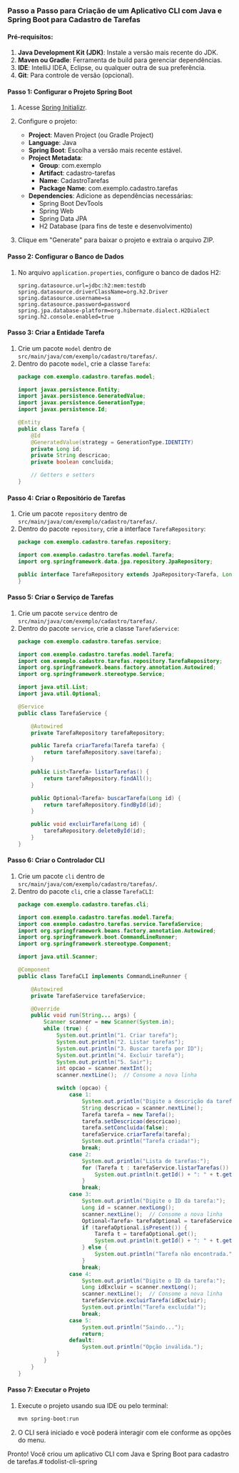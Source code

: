 ### Passo a Passo para Criação de um Aplicativo CLI com Java e Spring Boot para Cadastro de Tarefas

#### Pré-requisitos:

1. **Java Development Kit (JDK)**: Instale a versão mais recente do JDK.
2. **Maven ou Gradle**: Ferramenta de build para gerenciar dependências.
3. **IDE**: IntelliJ IDEA, Eclipse, ou qualquer outra de sua preferência.
4. **Git**: Para controle de versão (opcional).

#### Passo 1: Configurar o Projeto Spring Boot

1. Acesse [Spring Initializr](https://start.spring.io/).
2. Configure o projeto:
    - **Project**: Maven Project (ou Gradle Project)
    - **Language**: Java
    - **Spring Boot**: Escolha a versão mais recente estável.
    - **Project Metadata**:
        - **Group**: com.exemplo
        - **Artifact**: cadastro-tarefas
        - **Name**: CadastroTarefas
        - **Package Name**: com.exemplo.cadastro.tarefas
    - **Dependencies**: Adicione as dependências necessárias:
        - Spring Boot DevTools
        - Spring Web
        - Spring Data JPA
        - H2 Database (para fins de teste e desenvolvimento)

3. Clique em "Generate" para baixar o projeto e extraia o arquivo ZIP.

#### Passo 2: Configurar o Banco de Dados

1. No arquivo `application.properties`, configure o banco de dados H2:
    ```properties
    spring.datasource.url=jdbc:h2:mem:testdb
    spring.datasource.driverClassName=org.h2.Driver
    spring.datasource.username=sa
    spring.datasource.password=password
    spring.jpa.database-platform=org.hibernate.dialect.H2Dialect
    spring.h2.console.enabled=true
    ```

#### Passo 3: Criar a Entidade Tarefa

1. Crie um pacote `model` dentro de `src/main/java/com/exemplo/cadastro/tarefas/`.
2. Dentro do pacote `model`, crie a classe `Tarefa`:
    ```java
    package com.exemplo.cadastro.tarefas.model;

    import javax.persistence.Entity;
    import javax.persistence.GeneratedValue;
    import javax.persistence.GenerationType;
    import javax.persistence.Id;

    @Entity
    public class Tarefa {
        @Id
        @GeneratedValue(strategy = GenerationType.IDENTITY)
        private Long id;
        private String descricao;
        private boolean concluida;

        // Getters e setters
    }
    ```

#### Passo 4: Criar o Repositório de Tarefas

1. Crie um pacote `repository` dentro de `src/main/java/com/exemplo/cadastro/tarefas/`.
2. Dentro do pacote `repository`, crie a interface `TarefaRepository`:
    ```java
    package com.exemplo.cadastro.tarefas.repository;

    import com.exemplo.cadastro.tarefas.model.Tarefa;
    import org.springframework.data.jpa.repository.JpaRepository;

    public interface TarefaRepository extends JpaRepository<Tarefa, Long> {
    }
    ```

#### Passo 5: Criar o Serviço de Tarefas

1. Crie um pacote `service` dentro de `src/main/java/com/exemplo/cadastro/tarefas/`.
2. Dentro do pacote `service`, crie a classe `TarefaService`:
    ```java
    package com.exemplo.cadastro.tarefas.service;

    import com.exemplo.cadastro.tarefas.model.Tarefa;
    import com.exemplo.cadastro.tarefas.repository.TarefaRepository;
    import org.springframework.beans.factory.annotation.Autowired;
    import org.springframework.stereotype.Service;

    import java.util.List;
    import java.util.Optional;

    @Service
    public class TarefaService {

        @Autowired
        private TarefaRepository tarefaRepository;

        public Tarefa criarTarefa(Tarefa tarefa) {
            return tarefaRepository.save(tarefa);
        }

        public List<Tarefa> listarTarefas() {
            return tarefaRepository.findAll();
        }

        public Optional<Tarefa> buscarTarefa(Long id) {
            return tarefaRepository.findById(id);
        }

        public void excluirTarefa(Long id) {
            tarefaRepository.deleteById(id);
        }
    }
    ```

#### Passo 6: Criar o Controlador CLI

1. Crie um pacote `cli` dentro de `src/main/java/com/exemplo/cadastro/tarefas/`.
2. Dentro do pacote `cli`, crie a classe `TarefaCLI`:
    ```java
    package com.exemplo.cadastro.tarefas.cli;

    import com.exemplo.cadastro.tarefas.model.Tarefa;
    import com.exemplo.cadastro.tarefas.service.TarefaService;
    import org.springframework.beans.factory.annotation.Autowired;
    import org.springframework.boot.CommandLineRunner;
    import org.springframework.stereotype.Component;

    import java.util.Scanner;

    @Component
    public class TarefaCLI implements CommandLineRunner {

        @Autowired
        private TarefaService tarefaService;

        @Override
        public void run(String... args) {
            Scanner scanner = new Scanner(System.in);
            while (true) {
                System.out.println("1. Criar tarefa");
                System.out.println("2. Listar tarefas");
                System.out.println("3. Buscar tarefa por ID");
                System.out.println("4. Excluir tarefa");
                System.out.println("5. Sair");
                int opcao = scanner.nextInt();
                scanner.nextLine();  // Consome a nova linha

                switch (opcao) {
                    case 1:
                        System.out.println("Digite a descrição da tarefa:");
                        String descricao = scanner.nextLine();
                        Tarefa tarefa = new Tarefa();
                        tarefa.setDescricao(descricao);
                        tarefa.setConcluida(false);
                        tarefaService.criarTarefa(tarefa);
                        System.out.println("Tarefa criada!");
                        break;
                    case 2:
                        System.out.println("Lista de tarefas:");
                        for (Tarefa t : tarefaService.listarTarefas()) {
                            System.out.println(t.getId() + ": " + t.getDescricao() + " - " + (t.isConcluida() ? "Concluída" : "Pendente"));
                        }
                        break;
                    case 3:
                        System.out.println("Digite o ID da tarefa:");
                        Long id = scanner.nextLong();
                        scanner.nextLine();  // Consome a nova linha
                        Optional<Tarefa> tarefaOptional = tarefaService.buscarTarefa(id);
                        if (tarefaOptional.isPresent()) {
                            Tarefa t = tarefaOptional.get();
                            System.out.println(t.getId() + ": " + t.getDescricao() + " - " + (t.isConcluida() ? "Concluída" : "Pendente"));
                        } else {
                            System.out.println("Tarefa não encontrada.");
                        }
                        break;
                    case 4:
                        System.out.println("Digite o ID da tarefa:");
                        Long idExcluir = scanner.nextLong();
                        scanner.nextLine();  // Consome a nova linha
                        tarefaService.excluirTarefa(idExcluir);
                        System.out.println("Tarefa excluída!");
                        break;
                    case 5:
                        System.out.println("Saindo...");
                        return;
                    default:
                        System.out.println("Opção inválida.");
                }
            }
        }
    }
    ```

#### Passo 7: Executar o Projeto

1. Execute o projeto usando sua IDE ou pelo terminal:
    ```sh
    mvn spring-boot:run
    ```
2. O CLI será iniciado e você poderá interagir com ele conforme as opções do menu.

Pronto! Você criou um aplicativo CLI com Java e Spring Boot para cadastro de tarefas.#   t o d o l i s t - c l i - s p r i n g  
 